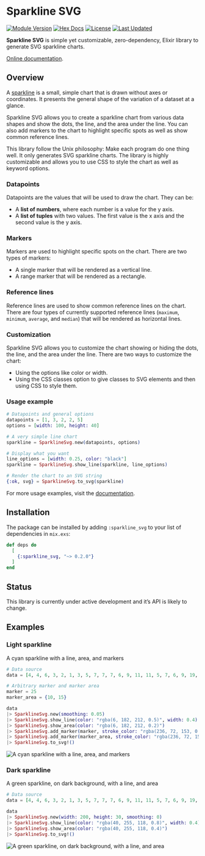 # Sparkline SVG

[![Module Version](https://img.shields.io/hexpm/v/sparkline_svg.svg)](https://hex.pm/packages/sparkline_svg)
[![Hex Docs](https://img.shields.io/badge/hex-docs-lightgreen.svg)](https://hexdocs.pm/sparkline_svg/)
[![License](https://img.shields.io/hexpm/l/sparkline_svg.svg)](https://github.com/abdelaz3r/sparkline_svg/blob/main/LICENSE)
[![Last Updated](https://img.shields.io/github/last-commit/abdelaz3r/sparkline_svg.svg)](https://github.com/abdelaz3r/sparkline_svg/commits/main)

<!--[![Total Download](https://img.shields.io/hexpm/dt/sparkline_svg.svg)](https://hex.pm/packages/sparkline_svg) -->

**Sparkline SVG** is simple yet customizable, zero-dependency, Elixir library to generate SVG
sparkline charts.

[Online documentation](https://hexdocs.pm/sparkline_svg).

## Overview

A [sparkline](https://en.wikipedia.org/wiki/Sparkline) is a small, simple chart that is drawn
without axes or coordinates. It presents the general shape of the variation of a dataset at a
glance.

Sparkline SVG allows you to create a sparkline chart from various data shapes and show the dots,
the line, and the area under the line. You can also add markers to the chart to highlight
specific spots as well as show common reference lines.

This library follow the Unix philosophy: Make each program do one thing well. It only generates SVG
sparkline charts. The library is highly customizable and allows you to use CSS to style the chart 
as well as keyword options.

### Datapoints

Datapoints are the values that will be used to draw the chart. They can be:
- A **list of numbers**, where each number is a value for the y axis.
- A **list of tuples** with two values. The first value is the x axis and the second value is
  the y axis.

### Markers

Markers are used to highlight specific spots on the chart. There are two types of markers:
- A single marker that will be rendered as a vertical line.
- A range marker that will be rendered as a rectangle.

### Reference lines

Reference lines are used to show common reference lines on the chart. There are four types of
currently supported reference lines (`maximum`, `minimum`, `average`, and `median`) that will
be rendered as horizontal lines.

### Customization

Sparkline SVG allows you to customize the chart showing or hiding the dots, the line, and the area
under the line. There are two ways to customize the chart:
- Using the options like color or width.
- Using the CSS classes option to give classes to SVG elements and then using CSS to style them.

### Usage example

``` elixir
# Datapoints and general options
datapoints = [1, 3, 2, 2, 5]
options = [width: 100, height: 40]

# A very simple line chart
sparkline = SparklineSvg.new(datapoints, options)

# Display what you want
line_options = [width: 0.25, color: "black"]
sparkline = SparklineSvg.show_line(sparkline, line_options)

# Render the chart to an SVG string
{:ok, svg} = SparklineSvg.to_svg(sparkline)
```

For more usage examples, visit the [documentation](https://hexdocs.pm/sparkline_svg).

## Installation

The package can be installed by adding `:sparkline_svg` to your list of dependencies in `mix.exs`:

```elixir
def deps do
  [
    {:sparkline_svg, "~> 0.2.0"}
  ]
end
```

## Status

This library is currently under active development and it’s API is likely to change.

## Examples

### Light sparkline

A cyan sparkline with a line, area, and markers

``` elixir
# Data source
data = [4, 4, 6, 3, 2, 1, 3, 5, 7, 7, 7, 6, 9, 11, 11, 5, 7, 6, 9, 19, 19, 20, 21, 20, 17, 20, 19, 17]

# Arbitrary marker and marker area
marker = 25
marker_area = {10, 15}

data
|> SparklineSvg.new(smoothing: 0.05)
|> SparklineSvg.show_line(color: "rgba(6, 182, 212, 0.5)", width: 0.4)
|> SparklineSvg.show_area(color: "rgba(6, 182, 212, 0.2)")
|> SparklineSvg.add_marker(marker, stroke_color: "rgba(236, 72, 153, 0.8)", stroke_width: 0.4)
|> SparklineSvg.add_marker(marker_area, stroke_color: "rgba(236, 72, 153, 0.4)", stroke_width: 0.4, fill_color: "rgba(236, 72, 153, 0.2)")
|> SparklineSvg.to_svg!()
```

![A cyan sparkline with a line, area, and markers](https://raw.githubusercontent.com/abdelaz3r/sparkline_svg/main/documents/assets/light-sparkline-example.png)

### Dark sparkline

A green sparkline, on dark background, with a line, and area

``` elixir
# Data source
data = [4, 4, 6, 3, 2, 1, 3, 5, 7, 7, 7, 6, 9, 11, 11, 5, 7, 6, 9, 19, 19, 20, 21, 20, 17, 20, 19, 17]

data
|> SparklineSvg.new(width: 200, height: 30, smoothing: 0)
|> SparklineSvg.show_line(color: "rgba(40, 255, 118, 0.8)", width: 0.4)
|> SparklineSvg.show_area(color: "rgba(40, 255, 118, 0.4)")
|> SparklineSvg.to_svg!()
```

![A green sparkline, on dark background, with a line, and area](https://raw.githubusercontent.com/abdelaz3r/sparkline_svg/main/documents/assets/dark-sparkline-example.png)
